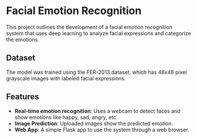 # Facial Emotion Recognition

This project outlines the development of a facial emotion recognition system that uses deep learning to analyze facial expressions and categorize the emotions.

## Dataset
The model was trained using the FER-2013 dataset, which has 48x48 pixel grayscale images with labeled facial expressions.

## Features

- **Real-time emotion recognition**: Uses a webcam to detect faces and show emotions like happy, sad, angry, etc.
- **Image Prediction**: Uploaded images show the predicted emotion.
- **Web App**: A simple Flask app to use the system through a web browser.
